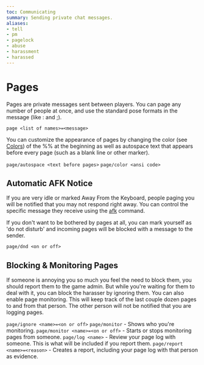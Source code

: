 ```yaml
---
toc: Communicating
summary: Sending private chat messages.
aliases:
- tell
- pm
- pagelock
- abuse
- harassment
- harassed
---
```

# Pages

Pages are private messages sent between players.  You can page any number of people at once, and use the standard pose formats in the message (like : and ;).

`page <list of names>=<message>`

You can customize the appearance of pages by changing the color (see [Colors](/help/colors)) of the %% at the beginning as well as autospace text that appears before every page (such as a blank line or other marker).

`page/autospace <text before pages>`
`page/color <ansi code>`

## Automatic AFK Notice

If you are very idle or marked Away From the Keyboard, people paging you will be notified that you may not respond right away.  You can control the specific message they receive using the [afk](/help/afk) command.

If you don't want to be bothered by pages at all, you can mark yourself as 'do not disturb' and incoming pages will be blocked with a message to the sender.

`page/dnd <on or off>`

## Blocking & Monitoring Pages

If someone is annoying you so much you feel the need to block them, you should report them to the game admin.  But while you're waiting for them to deal with it, you can block the harasser by ignoring them. You can also enable page monitoring.  This will keep track of the last couple dozen pages to and from that person.  The other person will not be notified that you are logging pages.  

`page/ignore <name>=<on or off>`
`page/monitor` - Shows who you're monitoring.
`page/monitor <name>=<on or off>` - Starts or stops monitoring pages from someone.
`page/log <name>` - Review your page log with someone.  This is what will be included if you report them.
`page/report <name>=<reason>` - Creates a report, including your page log with that person as evidence.
